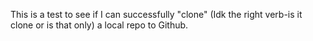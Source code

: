 This is a test to see if I can successfully "clone" (Idk the right verb-is it clone or is that only) a local repo to Github.